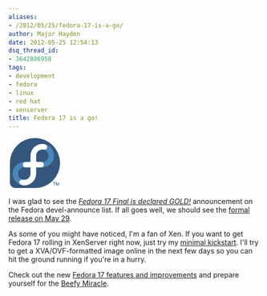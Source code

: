 ```yaml
---
aliases:
- /2012/05/25/fedora-17-is-a-go/
author: Major Hayden
date: 2012-05-25 12:54:13
dsq_thread_id:
- 3642806958
tags:
- development
- fedora
- linux
- red hat
- xenserver
title: Fedora 17 is a go!
---
```


![1]

I was glad to see the _[Fedora 17 Final is declared GOLD!][2]_ announcement on the Fedora devel-announce list. If all goes well, we should see the [formal release on May 29][3].

As some of you might have noticed, I'm a fan of Xen. If you want to get Fedora 17 rolling in XenServer right now, just try my [minimal kickstart][4]. I'll try to get a XVA/OVF-formatted image online in the next few days so you can hit the ground running if you're in a hurry.

Check out the new [Fedora 17 features and improvements][5] and prepare yourself for the [Beefy Miracle][6].

 [1]: /wp-content/uploads/2012/01/fedorainfinity.png
 [2]: http://lists.fedoraproject.org/pipermail/devel-announce/2012-May/000933.html
 [3]: http://fedoraproject.org/wiki/Releases/17/Schedule
 [4]: https://github.com/rackerhacker/kickstarts
 [5]: http://fedoraproject.org/wiki/Releases/17/FeatureList#Fedora_17_Accepted_Features
 [6]: http://beefymiracle.org/